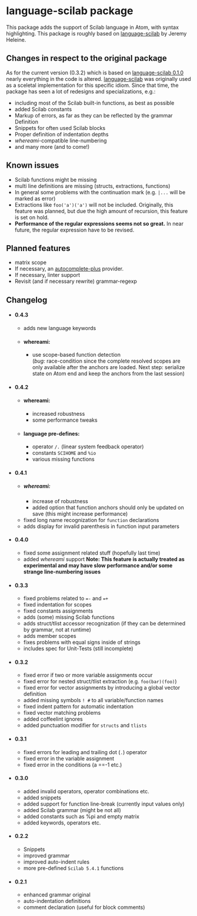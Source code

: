 # language-scilab package

This package adds the support of Scilab language in Atom, with syntax highlighting.
This package is roughly based on [language-scilab](https://atom.io/packages/language-scilab) by Jeremy Heleine.

## Changes in respect to the original package
As for the current version (0.3.2) which is based on [language-scilab 0.1.0](https://github.com/JeremyHeleine/language-scilab/tree/f68888450e46ce23e1f8847b85cef49a31bf96fb) nearly everything in the code is altered. [language-scilab](https://atom.io/packages/language-scilab) was originally used as a sceletal implementation for this specific idiom. Since that time, the package has seen a lot of redesigns and specializations, e.g.:

  - including most of the Scilab built-in functions, as best as possible
  - added Scilab constants
  - Markup of errors, as far as they can be reflected by the grammar Definition
  - Snippets for often used Scilab blocks
  - Proper definition of indentation depths
  - *whereami*-compatible line-numbering
  - and many more (and to come!)

## Known issues
  - Scilab functions might be missing
  - multi line definitions are missing (structs, extractions, functions)
  - In general some problems with the continuation mark (e.g. `|...` will be marked as error)
  - Extractions like `foo('a')('a')` will not be included.
    Originally, this feature was planned, but due the high amount of recursion, this feature is set on hold.
  - __Performance of the regular expressions seems not so great.__ In near future, the regular expression have to be revised.

## Planned features
  - matrix scope
  - If necessary, an [autocomplete-plus]() provider.
  - If necessary, linter support
  - Revisit (and if necessary rewrite) grammar-regexp

## Changelog
  - #### 0.4.3
    - adds new language keywords
    - #### whereami:
      - use scope-based function detection<br>
        (*bug:* race-condition since the complete resolved scopes are only available after the anchors are loaded. Next step: serialize state on Atom end and keep the anchors from the last session)

  - #### 0.4.2
    - #### whereami:
      - increased robustness
      - some performance tweaks
    - #### language pre-defines:
      - operator `/.` (linear system feedback operator)
      - constants `SCIHOME` and `%io`
      - various missing functions

  - #### 0.4.1
    - ##### whereami:
      - increase of robustness
      - added option that function anchors should only be updated on save
        (this might increase performance)
    - fixed long name recognization for `function` declarations
    - adds display for invalid parenthesis in function input parameters

  - #### 0.4.0
    - fixed some assignment related stuff (hopefully last time)
    - added *whereami* support
      **Note: This feature is actually treated as experimental and may have slow performance and/or some strange line-numbering issues**

  - #### 0.3.3
    - fixed problems related to `=-` and `=+`
    - fixed indentation for scopes
    - fixed constants assignments
    - adds (some) missing Scilab functions
    - adds struct/tlist accessor recognization (if they can be determined by grammar, not at runtime)
    - adds member scopes
    - fixes problems with equal signs inside of strings
    - includes spec for Unit-Tests (still incomplete)

  - #### 0.3.2
    - fixed error if two or more variable assignments occur
    - fixed error for nested struct/tlist extraction (e.g. `foo(bar)(foo)`)
    - fixed error for vector assignments by introducing a global vector definition
    - added missing symbols `! #` to all variable/function names
    - fixed indent pattern for automatic indentation
    - fixed vector matching problems
    - added coffeelint ignores
    - added punctuation modifier for `structs` and `tlists`

  - #### 0.3.1
    - fixed errors for leading and trailing dot (`.`) operator
    - fixed error in the variable assignment
    - fixed error in the conditions (a ==-1 etc.)

  - #### 0.3.0
    - added invalid operators, operator combinations etc.
    - added snippets
    - added support for function line-break (currently input values only)
    - added Scilab grammar (might be not all)
    - added constants such as %pi and empty matrix
    - added keywords, operators etc.

   - #### 0.2.2
      - Snippets
      - improved grammar
      - improved auto-indent rules
      - more pre-defined `Scilab 5.4.1` functions

   - #### 0.2.1
      - enhanced grammar original
      - auto-indentation definitions
      - comment declaration (useful for block comments)

